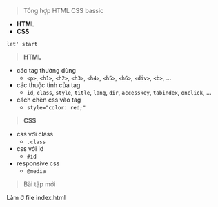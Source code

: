 > Tổng hợp HTML CSS bassic

- **HTML**
- **CSS**

`let' start`

> **HTML**

- các tag thường dùng
  - `<p>`, `<h1>`, `<h2>`, `<h3>`, `<h4>`, `<h5>`, `<h6>`, `<div>`, `<b>`, ...
- các thuộc tính của tag
  - `id`, `class`, `style`, `title`, `lang`, `dir`, `accesskey`, `tabindex`, `onclick`, ...
- cách chèn css vào tag
  - `style="color: red;"`

> **CSS**
- css với class
  - `.class`
- css với id
  - `#id`
- responsive css
  - `@media`

> Bài tập mới 

Làm ở file index.html